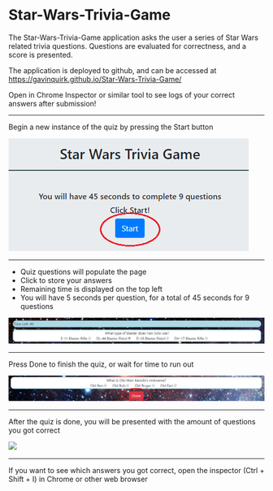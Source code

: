 # Star-Wars-Trivia-Game

The Star-Wars-Trivia-Game application asks the user a series of Star Wars related trivia questions. Questions are evaluated for correctness, and a score is presented.

The application is deployed to github, and can be accessed at https://gavinquirk.github.io/Star-Wars-Trivia-Game/

Open in Chrome Inspector or similar tool to see logs of your correct answers after submission!

<hr>

Begin a new instance of the quiz by pressing the Start button

<img src='./assets/images/readme-images/start-button.png'>

<hr>

  * Quiz questions will populate the page
  * Click to store your answers
  * Remaining time is displayed on the top left
  * You will have 5 seconds per question, for a total of 45 seconds for 9 questions

<img src='./assets/images/readme-images/time-left-and-answer.png'>

<hr>

Press Done to finish the quiz, or wait for time to run out

<img src='./assets/images/readme-images/done-button.png'>

<hr>

After the quiz is done, you will be presented with the amount of questions you got correct

<img src='./assets/images/readme-images/finish-page'>

<hr>

If you want to see which answers you got correct, open the inspector (Ctrl + Shift + I) in Chrome or other web browser
